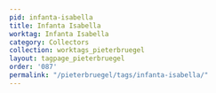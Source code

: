 ```yaml
---
pid: infanta-isabella
title: Infanta Isabella
worktag: Infanta Isabella
category: Collectors
collection: worktags_pieterbruegel
layout: tagpage_pieterbruegel
order: '087'
permalink: "/pieterbruegel/tags/infanta-isabella/"
---
```

